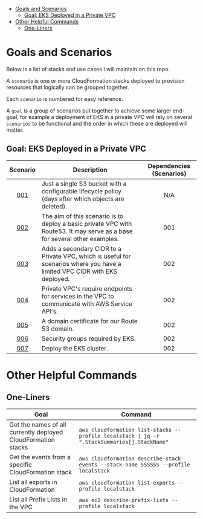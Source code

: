 - [Goals and Scenarios](#goals-and-scenarios)
  - [Goal: EKS Deployed in a Private VPC](#goal-eks-deployed-in-a-private-vpc)
- [Other Helpful Commands](#other-helpful-commands)
  - [One-Liners](#one-liners)

# Goals and Scenarios

Below is a list of stacks and use cases I will maintain on this repo.

A `scenario` is one or more CloudFormation stacks deployed to provision resources that logically can be grouped together.

Each `scenario` is numbered for easy reference.

A `goal` is a group of scenarios put together to achieve some larger end-goal, for example a deployment of EKS in a private VPC will rely on several `scenarios` to be functional and the order in which these are deployed will matter.

## Goal: EKS Deployed in a Private VPC

| Scenario                                                                    | Description                                                                                                                | Dependencies (Scenarios) |
|:---------------------------------------------------------------------------:|----------------------------------------------------------------------------------------------------------------------------|:------------------------:|
| [001](./001-basic-s3-with-lifecycle-policy.md)                              | Just a single S3 bucket with a configurable lifecycle policy (days after which objects are deleted).                       | N/A                      |
| [002](./002-basic-private-vpd-with-flowlogs-to-s3-and-route53.md)           | The aim of this scenario is to deploy a basic private VPC with Route53. It may serve as a base for several other examples. | 001                      |
| [003](./003-add-secondary-cidr-to-private-vpc.md)                           | Adds a secondary CIDR to a Private VPC, which is useful for scenarios where you have a limited VPC CIDR with EKS deployed. | 002                      |
| [004](./004-private-vpc-endpoints.md)                                       | Private VPC's require endpoints for services in the VPC to communicate with AWS Service API's.                             | 002                      |
| [005](./005-domain-certificate.md)                                          | A domain certificate for our Route 53 domain.                                                                              | 002                      |
| [006](./006-eks-security-groups.md)                                         | Security groups required by EKS.                                                                                           | 002                      |
| [007](./007-eks-cluster.md)                                                 | Deploy the EKS cluster.                                                                                                    | 002                      |


# Other Helpful Commands

## One-Liners

| Goal                                                          | Command                                                                                      |
|---------------------------------------------------------------|----------------------------------------------------------------------------------------------|
| Get the names of all currently deployed CloudFormation stacks | `aws cloudformation list-stacks --profile localstack \| jq -r ".StackSummaries[].StackName"` |
| Get the events from a specific CloudFormation stack           | `aws cloudformation describe-stack-events --stack-name SSSSSS --profile localstack`          |
| List all exports in CloudFormation                            | `aws cloudformation list-exports --profile localstack`                                       |
| List all Prefix Lists in the VPC                              | `aws ec2 describe-prefix-lists --profile localstack`                                         |

